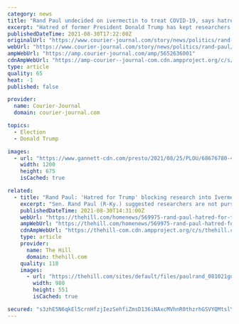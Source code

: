 ```yaml
---
category: news
title: "Rand Paul undecided on ivermectin to treat COVID-19, says hatred of Trump hinders research"
excerpt: "Hatred of former President Donald Trump has kept researchers from looking into the anti-parasitic drug ivermectin and other drugs to treat COVID-19, Republican Kentucky Sen. Rand Paul told constituents on Friday."
publishedDateTime: 2021-08-30T17:22:00Z
originalUrl: "https://www.courier-journal.com/story/news/politics/rand-paul/2021/08/30/rand-paul-ivermectin-senator-undecided-on-drug-to-treat-covid/5652636001/"
webUrl: "https://www.courier-journal.com/story/news/politics/rand-paul/2021/08/30/rand-paul-ivermectin-senator-undecided-on-drug-to-treat-covid/5652636001/"
ampWebUrl: "https://amp.courier-journal.com/amp/5652636001"
cdnAmpWebUrl: "https://amp-courier--journal-com.cdn.ampproject.org/c/s/amp.courier-journal.com/amp/5652636001"
type: article
quality: 65
heat: -1
published: false

provider:
  name: Courier-Journal
  domain: courier-journal.com

topics:
  - Election
  - Donald Trump

images:
  - url: "https://www.gannett-cdn.com/presto/2021/08/25/PLOU/68676780-4835-4d79-bc53-daea692eb138-RandPaul_01jpg.jpg?auto=webp&crop=4668,2626,x0,y428&format=pjpg&width=1200"
    width: 1200
    height: 675
    isCached: true

related:
  - title: "Rand Paul: 'Hatred for Trump' blocking research into Ivermectin as COVID-19 treatment"
    excerpt: "Sen. Rand Paul (R-Ky.) suggested researchers are not pursuing ivermectin as a possible COVID-19 treatment because of their disdain for former President Trump."
    publishedDateTime: 2021-08-30T14:31:00Z
    webUrl: "https://thehill.com/homenews/569975-rand-paul-hatred-for-trump-blocking-research-into-ivermectin"
    ampWebUrl: "https://thehill.com/homenews/569975-rand-paul-hatred-for-trump-blocking-research-into-ivermectin?amp"
    cdnAmpWebUrl: "https://thehill-com.cdn.ampproject.org/c/s/thehill.com/homenews/569975-rand-paul-hatred-for-trump-blocking-research-into-ivermectin?amp"
    type: article
    provider:
      name: The Hill
      domain: thehill.com
    quality: 118
    images:
      - url: "https://thehill.com/sites/default/files/paulrand_081021gn_lead.jpg"
        width: 980
        height: 551
        isCached: true

secured: "s3zhE5N6qkEl5crnHfzjIezSehfiZmsD136iNAxcMVhnR0thzrhGSVYQMtslYA5kt3kcc3y6I+keT65TzxH2qjO9FwOnaGL2Y0xGUPRxFsPDX4d7Kxr3jJW31y/H/rQZ19NE1T5PbMdvsmu3hWPJmxVVFB4orzijBo+yp4XZpMc83nRUIrmPBaFaWKVn97CaYE1dbXA1wkDo8cFSYgiHQBzsnmLFJ6OvwJPwVGuyVB+x6vFaJA0M0BLpIZjsv/rIBJPtkPhOwjFJDOhmt1WAMbaTW0Bq9UDcex5jTsFv58diMVS4fjFLl6WrkNkrG5CBpXYUDTy4I6opKXTZzqZ3xX7IySi3WGEVY9j8t/HNglI=;WZtOBlWkVcU6t5tdD2KQiQ=="
---
```


